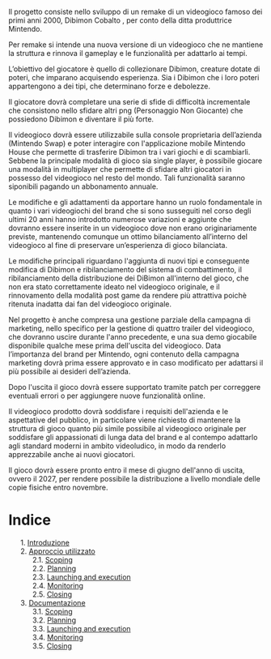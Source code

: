 Il progetto consiste nello sviluppo di un remake di un videogioco famoso dei primi anni 2000, Dibimon Cobalto , per conto della ditta produttrice Mintendo.

Per remake si intende una nuova versione di un videogioco che ne mantiene la struttura e rinnova il gameplay e le funzionalità per adattarlo ai tempi.


L’obiettivo del giocatore è quello di collezionare Dibimon, creature dotate di poteri, che imparano acquisendo esperienza. Sia i Dibimon che i loro poteri appartengono a dei tipi, che determinano forze e debolezze. 

Il giocatore dovrà completare una serie di sfide di difficoltà incrementale che consistono nello sfidare altri png (Personaggio Non Giocante) che possiedono Dibimon e diventare il più forte.


Il videogioco dovrà essere utilizzabile sulla console proprietaria dell’azienda (Mintendo Swap) e poter interagire con l'applicazione mobile Mintendo House che permette di trasferire Dibimon tra i vari giochi e di scambiarli.
Sebbene la principale modalità di gioco sia single player, è possibile giocare una modalità in multiplayer che permette di sfidare altri giocatori in possesso del videogioco nel resto del mondo. Tali funzionalità saranno siponibili pagando un abbonamento annuale.


Le modifiche e gli adattamenti da apportare hanno un ruolo fondamentale in quanto i vari videogiochi del brand che si sono susseguiti nel corso degli ultimi 20 anni hanno introdotto numerose variazioni e aggiunte che dovranno essere inserite in un videogioco dove non erano originariamente previste, mantenendo comunque un ottimo bilanciamento all’interno del videogioco al fine di preservare un’esperienza di gioco bilanciata.

Le modifiche principali riguardano l'aggiunta di nuovi tipi e conseguente modifica di Dibimon e ribilanciamento del sistema di combattimento, il ribilanciamento della distribuzione dei DiBimon all'interno del gioco, che non era stato correttamente ideato nel videogioco originale, e il rinnovamento della modalità post game da rendere più attrattiva poichè ritenuta inadatta dai fan del videogioco originale.


Nel progetto è anche compresa una gestione parziale della campagna di marketing, nello specifico per la gestione di quattro trailer del videogioco, che dovranno uscire durante l'anno precedente, e una sua demo giocabile disponibile qualche mese prima dell'uscita del videogioco. Data l’importanza del brand per Mintendo, ogni contenuto della campagna marketing dovrà prima essere approvato e in caso modificato per adattarsi il più possibile ai desideri dell’azienda.

Dopo l'uscita il gioco dovrà essere supportato tramite patch per correggere eventuali errori o per aggiungere nuove funzionalità online.

Il videogioco prodotto dovrà soddisfare i requisiti dell'azienda e le aspettative del pubblico, in particolare viene richiesto di mantenere la struttura di gioco quanto più simile possibile al videogioco originale per soddisfare gli appassionati di lunga data del brand e al contempo adattarlo agli standard moderni in ambito videoludico, in modo da renderlo apprezzabile anche ai nuovi giocatori.

Il gioco dovrà essere pronto entro il mese di giugno dell'anno di uscita, ovvero il 2027, per rendere possibile la distribuzione a livello mondiale delle copie fisiche entro novembre.






# Indice

1. [Introduzione](./introduzione)
2. [Approccio utilizzato](./approccio_menu)
    1. [Scoping](./approccio/scoping)
    1. [Planning](./approccio/planning)
    1. [Launching and execution](./approccio/launching)
    1. [Monitoring](./approccio/monitoring.md)
    1. [Closing](./approccio/closing.md)
3. [Documentazione](./documentazione_menu)
    1. [Scoping](./documentazione/scoping.md)
    2. [Planning](./documentazione/planning.md)
    3. [Launching and execution](./documentazione/launching.md)
    4. [Monitoring](./documentazione/monitoring.md)
    5. [Closing](./documentazione/closing.md)


<style>
  ol { counter-reset: item }
  li { display: block }
  li:before { content: counters(item, ".") ". "; counter-increment: item }
  ol ol { counter-reset: item }
</style>







<!--
1. [Prova](./prova.md)
2. [xy](https://github.com/users/LeonardiLaura/projects/1)
<iframe src="" name="iframe_a" title="Iframe Example"></iframe>
<p><a href="https://www.w3schools.com](https://github.com/users/LeonardiLaura/projects/1" target="iframe_a">W3Schools.com</a></p>

<iframe width="768" height="432" src="https://miro.com/app/live-embed/uXjVND0yN5M=/?oveToViewport=-1144,-1022,2258,2025&embedId=705119363648" frameborder="0" scrolling="no" allow="fullscreen; clipboard-read; clipboard-write" allowfullscreen></iframe>

<iframe width="768" height="432" src="https://github.com/users/LeonardiLaura/projects/1" frameborder="0" scrolling="no" allow="fullscreen; clipboard-read; clipboard-write" allowfullscreen></iframe>
-->
